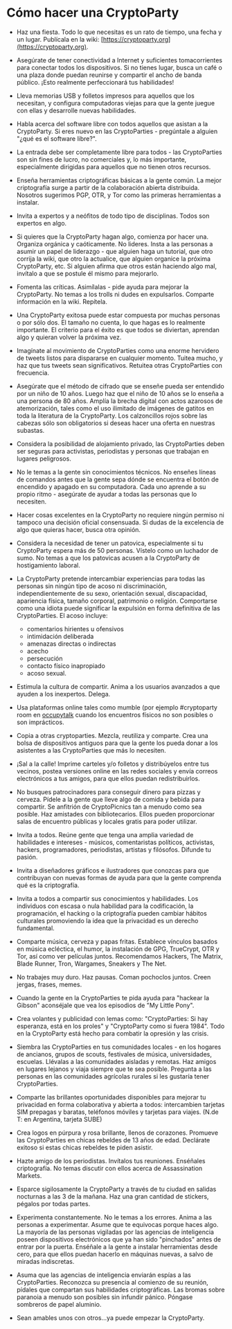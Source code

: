 Cómo hacer una CryptoParty
==========================

* Haz una fiesta. Todo lo que necesitas es un rato de tiempo, una fecha y un lugar. Publícala en la wiki: [https://cryptoparty.org](https://cryptoparty.org).

* Asegúrate de tener conectividad a Internet y suficientes tomacorrientes para conectar todos los dispositivos. Si no tienes lugar, busca un café o una plaza donde puedan reunirse y compartir el ancho de banda público. ¡Esto realmente perfeccionará tus habilidades!

* Lleva memorias USB y folletos impresos para aquellos que los necesitan, y configura computadoras viejas para que la gente juegue con ellas y desarrolle nuevas habilidades.

* Habla acerca del software libre con todos aquellos que asistan a la CryptoParty. Si eres nuevo en las CryptoParties - pregúntale a alguien "¿qué es el software libre?".

* La entrada debe ser completamente libre para todos - las CryptoParties son sin fines de lucro, no comerciales y, lo más importante, especialmente dirigidas para aquellos que no tienen otros recursos.

* Enseña herramientas criptográficas básicas a la gente común. La mejor criptografía surge a partir de la colaboración abierta distribuida. Nosotros sugerimos PGP, OTR, y Tor como las primeras herramientas a instalar.

* Invita a expertos y a neófitos de todo tipo de disciplinas. Todos son expertos en algo.

* Si quieres que la CryptoParty hagan algo, comienza por hacer una. Organiza orgánica y caóticamente. No lideres. Insta a las personas a asumir un papel de liderazgo - que alguien haga un tutorial, que otro corrija la wiki, que otro la actualice, que alguien organice la próxima CryptoParty, etc. Si alguien afirma que otros están haciendo algo mal, invítalo a que se postule él mismo para mejorarlo.

* Fomenta las críticas. Asimílalas - pide ayuda para mejorar la CryptoParty. No temas a los trolls ni dudes en expulsarlos. Comparte información en la wiki. Repítela.

* Una CryptoParty exitosa puede estar compuesta por muchas personas o por sólo dos. El tamaño no cuenta, lo que hagas es lo realmente importante. El criterio para el éxito es que todos se diviertan, aprendan algo y quieran volver la próxima vez.

* Imagínate al movimiento de CryptoParties como una enorme hervidero de tweets listos para dispararse en cualquier momento. Tuitea mucho, y haz que tus tweets sean significativos. Retuitea otras CryptoParties con frecuencia.

* Asegúrate que el método de cifrado que se enseñe pueda ser entendido por un niño de 10 años. Luego haz que el niño de 10 años se lo enseña a una persona de 80 años. Amplía la brecha digital con actos azarosos de atemorización, tales como el uso ilimitado de imágenes de gatitos en toda la literatura de la CryptoParty. Los calzoncillos rojos sobre las cabezas sólo son obligatorios si deseas hacer una oferta en nuestras subastas.

* Considera la posibilidad de alojamiento privado, las CryptoParties deben ser seguras para activistas, periodistas y personas que trabajan en lugares peligrosos.

* No le temas a la gente sin conocimientos técnicos. No enseñes líneas de comandos antes que la gente sepa dónde se encuentra el botón de encendido y apagado en su computadora. Cada uno aprende a su propio ritmo - asegúrate de ayudar a todas las personas que lo necesiten.

* Hacer cosas excelentes en la CryptoParty no requiere ningún permiso ni tampoco una decisión oficial consensuada. Si dudas de la excelencia de algo que quieras hacer, busca otra opinión.

* Considera la necesidad de tener un patovica, especialmente si tu CryptoParty espera más de 50 personas. Vístelo como un luchador de sumo. No temas a que los patovicas acusen a la CryptoParty de hostigamiento laboral.

* La CryptoParty pretende intercambiar experiencias para todas las personas sin ningún tipo de acoso ni discriminación, independientemente de su sexo, orientación sexual, discapacidad, apariencia física, tamaño corporal, patrimonio o religión. Comportarse como una idiota puede significar la expulsión en forma definitiva de las CryptoParties. El acoso incluye:

	* comentarios hirientes u ofensivos
	* intimidación deliberada
	* amenazas directas o indirectas
	* acecho
	* persecución
	* contacto físico inapropiado
	* acoso sexual.

* Estimula la cultura de compartir. Anima a los usuarios avanzados a que ayuden a los inexpertos. Delega.

* Usa plataformas online tales como mumble (por ejemplo #cryptoparty room en [occupytalk](http:occupytalk.org/) cuando los encuentros físicos no son posibles o son imprácticos.

* Copia a otras cryptoparties. Mezcla, reutiliza y comparte. Crea una bolsa de dispositivos antiguos para que la gente los pueda donar a los asistentes a las CryptoParties que más lo necesiten. 

* ¡Sal a la calle! Imprime carteles y/o folletos y distribúyelos entre tus vecinos, postea versiones online en las redes sociales y envía correos electrónicos a tus amigos, para que ellos puedan redistribuirlos.

* No busques patrocinadores para conseguir dinero para pizzas y cerveza. Pídele a la gente que lleve algo de comida y bebida para compartir. Se anfitrión de CryptoPicnics tan a menudo como sea posible. Haz amistades con bibliotecarios. Ellos pueden proporcionar salas de encuentro públicas y locales gratis para poder utilizar.

* Invita a todos. Reúne gente que tenga una amplia variedad de habilidades e intereses - músicos, comentaristas políticos, activistas, hackers, programadores, periodistas, artistas y filósofos. Difunde tu pasión.

* Invita a diseñadores gráficos e ilustradores que conozcas para que contribuyan con nuevas formas de ayuda para que la gente comprenda qué es la criptografía.

* Invita a todos a compartir sus conocimientos y habilidades. Los individuos con escasa o nula habilidad para la codificación, la programación, el hacking o la criptografía pueden cambiar hábitos culturales promoviendo la idea que la privacidad es un derecho fundamental.

* Comparte música, cerveza y papas fritas. Establece vínculos basados en música ecléctica, el humor, la instalación de GPG, TrueCrypt, OTR y Tor, así como ver películas juntos. Recomendamos Hackers, The Matrix, Blade Runner, Tron, Wargames, Sneakers y The Net.

* No trabajes muy duro. Haz pausas. Coman pochoclos juntos. Creen jergas, frases, memes.

* Cuando la gente en la CryptoParties te pida ayuda para "hackear la Gibson" aconséjale que vea los episodios de "My Little Pony".

* Crea volantes y publicidad con lemas como: "CryptoParties: Si hay esperanza, está en los proles" y "CryptoParty como si fuera 1984". Todo en la CryptoParty está hecho para combatir la opresión y las crisis.

* Siembra las CryptoParties en tus comunidades locales - en los hogares de ancianos, grupos de scouts, festivales de música, universidades, escuelas. Llévalas a las comunidades aisladas y remotas. Haz amigos en lugares lejanos y viaja siempre que te sea posible. Pregunta a las personas en las comunidades agrícolas rurales si les gustaría tener CryptoParties.

* Comparte las brillantes oportunidades disponibles para mejorar tu privacidad en forma colaborativa y abierta a todos: intercambien tarjetas SIM prepagas y baratas, teléfonos móviles y tarjetas para viajes. (N.de T: en Argentina, tarjeta SUBE)

* Crea logos en púrpura y rosa brillante, llenos de corazones. Promueve las CryptoParties en chicas rebeldes de 13 años de edad. Declárate exitoso si estas chicas rebeldes te piden asistir.

* Hazte amigo de los periodistas. Invítalos tus reuniones. Enséñales criptografía. No temas discutir con ellos acerca de Assassination Markets.

* Esparce sigilosamente la CryptoParty a través de tu ciudad en salidas nocturnas a las 3 de la mañana. Haz una gran cantidad de stickers, pégalos por todas partes.

* Experimenta constantemente. No le temas a los errores. Anima a las personas a experimentar. Asume que te equivocas porque haces algo. La mayoría de las personas vigiladas por las agencias de inteligencia poseen dispositivos electrónicos que ya han sido "pinchados" antes de entrar por la puerta. Enséñale a la gente a instalar herramientas desde cero, para que ellos puedan hacerlo en máquinas nuevas, a salvo de miradas indiscretas.

* Asuma que las agencias de inteligencia enviarán espías a las CryptoParties. Reconozca su presencia al comienzo de su reunión, pídales que compartan sus habilidades criptográficas. Las bromas sobre paranoia a menudo son posibles sin infundir pánico. Póngase sombreros de papel aluminio.

* Sean amables unos con otros...ya puede empezar la CryptoParty.
